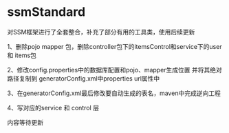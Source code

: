 # ssmStandard
对SSM框架进行了全套整合，补充了部分有用的工具类，使用后续更新


1、删除pojo mapper 包，删除controller包下的itemsControl和service下的user 和 items包

2、修改config.properties中的数据库配置和pojo、mapper生成位置 并将其绝对路径复制到 generatorConfig.xml中properties url属性中

3、在generatorConfig.xml最后修改要自动生成的表名，maven中完成逆向工程

4、写对应的service 和 control 层


内容等待更新

